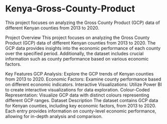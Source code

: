 # Kenya-Gross-County-Product
This project focuses on analyzing the Gross County Product (GCP) data of different Kenyan counties from 2013 to 2020. 



Project Overview
This project focuses on analyzing the Gross County Product (GCP) data of different Kenyan counties from 2013 to 2020. The GCP data provides insights into the economic performance of each county over the specified period. Additionally, the dataset includes crucial information such as county performance based on various economic factors.

Key Features
GCP Analysis: Explore the GCP trends of Kenyan counties from 2013 to 2020.
Economic Factors: Examine county performance based on different economic indicators.
Interactive Visualizations: Utilize Power BI to create interactive visualizations for data exploration.
Colour-Coded Representation: Visualize GCP data with distinct colours representing different GCP ranges.
Dataset Description
The dataset contains GCP data for Kenyan counties, including key economic factors, from 2013 to 2020. Each entry provides information on county-level economic performance, allowing for in-depth analysis and comparison.
